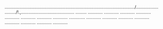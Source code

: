 ........................................................................................................./.........................../!.,........................................... .........
............
............
............
............
............
............
............
............
.............
............
............
............
............
............
............
............
............


